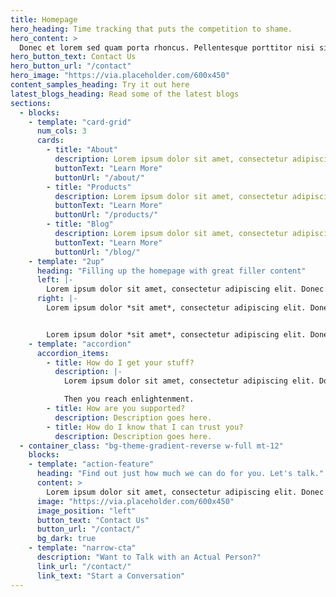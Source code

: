 ```yaml
---
title: Homepage
hero_heading: Time tracking that puts the competition to shame.
hero_content: >
  Donec et lorem sed quam porta rhoncus. Pellentesque porttitor nisi sit amet tortor tristique, nec euismod odio laoreet. Vivamus non elementum sem, non sodales dolor. Lorem ipsum dolor sit amet, consectetur adipiscing elit.
hero_button_text: Contact Us
hero_button_url: "/contact"
hero_image: "https://via.placeholder.com/600x450"
content_samples_heading: Try it out here
latest_blogs_heading: Read some of the latest blogs
sections:
  - blocks:
    - template: "card-grid"
      num_cols: 3
      cards:
        - title: "About"
          description: Lorem ipsum dolor sit amet, consectetur adipiscing elit. Donec et lorem sed quam porta rhoncus.
          buttonText: "Learn More"
          buttonUrl: "/about/"
        - title: "Products"
          description: Lorem ipsum dolor sit amet, consectetur adipiscing elit. Donec et lorem sed quam porta rhoncus.
          buttonText: "Learn More"
          buttonUrl: "/products/"
        - title: "Blog"
          description: Lorem ipsum dolor sit amet, consectetur adipiscing elit. Donec et lorem sed quam porta rhoncus.
          buttonText: "Learn More"
          buttonUrl: "/blog/"
    - template: "2up"
      heading: "Filling up the homepage with great filler content"
      left: |-
        Lorem ipsum dolor sit amet, consectetur adipiscing elit. Donec et lorem sed quam porta rhoncus. Pellentesque porttitor nisi sit amet tortor tristique, nec euismod odio laoreet. Vivamus non elementum sem, non sodales dolor. Lorem ipsum dolor sit amet, consectetur adipiscing elit. Donec et lorem sed quam porta rhoncus. Pellentesque porttitor nisi sit amet tortor tristique, nec euismod odio laoreet. Vivamus non elementum sem, non sodales dolor.  Pellentesque porttitor nisi sit amet tortor tristique, nec euismod odio laoreet. Vivamus non elementum sem, non sodales dolor.
      right: |-
        Lorem ipsum dolor *sit amet*, consectetur adipiscing elit. Donec et lorem sed quam porta rhoncus. Pellentesque porttitor nisi sit amet tortor tristique, nec euismod odio laoreet. Vivamus non elementum sem, non sodales dolor.


        Lorem ipsum dolor *sit amet*, consectetur adipiscing elit. Donec et lorem sed quam porta rhoncus. Pellentesque porttitor nisi sit amet tortor tristique, nec euismod odio laoreet. Vivamus non elementum sem, non sodales dolor.
    - template: "accordion"
      accordion_items:
        - title: How do I get your stuff?
          description: |-
            Lorem ipsum dolor sit amet, consectetur adipiscing elit. Donec et lorem sed quam porta rhoncus. Pellentesque porttitor nisi sit amet tortor tristique, nec euismod odio laoreet. Vivamus non elementum sem, non sodales dolor.

            Then you reach enlightenment.
        - title: How are you supported?
          description: Description goes here.
        - title: How do I know that I can trust you?
          description: Description goes here.
  - container_class: "bg-theme-gradient-reverse w-full mt-12"
    blocks:
    - template: "action-feature"
      heading: "Find out just how much we can do for you. Let's talk."
      content: >
        Lorem ipsum dolor sit amet, consectetur adipiscing elit. Donec et lorem sed quam porta rhoncus. Pellentesque porttitor nisi sit amet tortor tristique, nec euismod odio laoreet. Vivamus non elementum sem, non sodales dolor.
      image: "https://via.placeholder.com/600x450"
      image_position: "left"
      button_text: "Contact Us"
      button_url: "/contact/"
      bg_dark: true
    - template: "narrow-cta"
      description: "Want to Talk with an Actual Person?"
      link_url: "/contact/"
      link_text: "Start a Conversation"
---
```

